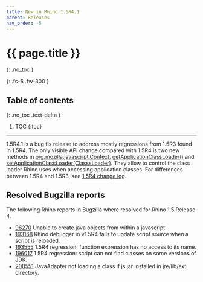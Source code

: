 ```yaml
---
title: New in Rhino 1.5R4.1
parent: Releases
nav_order: -5
---
```


# {{ page.title }}
{: .no_toc }

{: .fs-6 .fw-300 }

## Table of contents
{: .no_toc .text-delta }

1. TOC
{:toc}

---
1.5R4.1 is a bug fix release to address mostly regressions from 1.5R3 found in 1.5R4. The only visible API change compared with 1.5R4 is two new methods in [org.mozilla.javascript.Context](/rhino/javadoc/org/mozilla/javascript/Context.html), [getApplicationClassLoader()](/rhino/javadoc/org/mozilla/javascript/Context.html#getApplicationClassLoader-) and [setApplicationClassLoader(ClasssLoader)](/rhino/javadoc/org/mozilla/javascript/Context.html#setApplicationClassLoader-java.lang.ClassLoader-). They allow to control the class loader Rhino uses when accessing application classes.
For differences between 1.5R4 and 1.5R3, see [1.5R4 change log](new_in_rhino_1.5r4.md).

## Resolved Bugzilla reports
The following Rhino reports in Bugzilla where resolved for Rhino 1.5 Release 4.
- [96270](http://bugzilla.mozilla.org/show_bug.cgi?id=96270) Unable to create java objects from within a javascript.
- [193168](http://bugzilla.mozilla.org/show_bug.cgi?id=193168) Rhino debugger in v1.5R4 fails to update script source when a script is reloaded.
- [193555](http://bugzilla.mozilla.org/show_bug.cgi?id=193555) 1.5R4 regression: function expression has no access to its name.
- [196017](http://bugzilla.mozilla.org/show_bug.cgi?id=196017) 1.5R4 regression: script can not find classes on some versions of JDK.
- [200551](http://bugzilla.mozilla.org/show_bug.cgi?id=200551) JavaAdapter not loading a class if js.jar installed in jre/lib/ext directory.